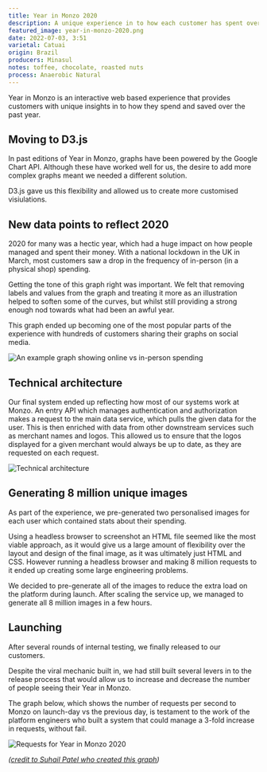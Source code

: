 ```yaml
---
title: Year in Monzo 2020
description: A unique experience in to how each customer has spent over the past year
featured_image: year-in-monzo-2020.png
date: 2022-07-03, 3:51
varietal: Catuai
origin: Brazil
producers: Minasul
notes: toffee, chocolate, roasted nuts
process: Anaerobic Natural
---
```


Year in Monzo is an interactive web based experience that provides customers with unique insights in to how they spend and saved over the past year.

## Moving to D3.js

In past editions of Year in Monzo, graphs have been powered by the Google Chart API. Although these have worked well for us, the desire to add more complex graphs meant we needed a different solution.

D3.js gave us this flexibility and allowed us to create more customised visiulations.

## New data points to reflect 2020

2020 for many was a hectic year, which had a huge impact on how people managed and spent their money. With a national lockdown in the UK in March, most customers saw a drop in the frequency of in-person (in a physical shop) spending.

Getting the tone of this graph right was important. We felt that removing labels and values from the graph and treating it more as an illustration helped to soften some of the curves, but whilst still providing a strong enough nod towards what had been an awful year.

This graph ended up becoming one of the most popular parts of the experience with hundreds of customers sharing their graphs on social media.

![An example graph showing online vs in-person spending](/img/year-in-monzo-2020/online-in-person.jpeg)

## Technical architecture

Our final system ended up reflecting how most of our systems work at Monzo. An entry API which manages authentication and authorization makes a request to the main data service, which pulls the given data for the user. This is then enriched with data from other downstream services such as merchant names and logos. This allowed us to ensure that the logos displayed for a given merchant would always be up to date, as they are requested on each request.

![Technical architecture](/img/year-in-monzo-2020/technical-architecture.png)

## Generating 8 million unique images

As part of the experience, we pre-generated two personalised images for each user which contained stats about their spending.

Using a headless browser to screenshot an HTML file seemed like the most viable approach, as it would give us a large amount of flexibility over the layout and design of the final image, as it was ultimately just HTML and CSS. However running a headless browser and making 8 million requests to it ended up creating some large engineering problems.

We decided to pre-generate all of the images to reduce the extra load on the platform during launch. After scaling the service up, we managed to generate all 8 million images in a few hours.

## Launching

After several rounds of internal testing, we finally released to our customers.

Despite the viral mechanic built in, we had still built several levers in to the release process that would allow us to increase and decrease the number of people seeing their Year in Monzo.

The graph below, which shows the number of requests per second to Monzo on launch-day vs the previous day, is testament to the work of the platform engineers who built a system that could manage a 3-fold increase in requests, without fail.

![Requests for Year in Monzo 2020](/img/year-in-monzo-2020/platform-requests.jpeg)

_([credit to Suhail Patel who created this graph](https://twitter.com/suhailpatel/status/1348990329077301250!))_

